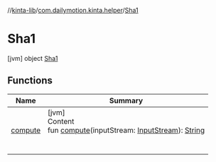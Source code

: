 //[kinta-lib](../../../index.md)/[com.dailymotion.kinta.helper](../index.md)/[Sha1](index.md)



# Sha1  
 [jvm] object [Sha1](index.md)   


## Functions  
  
|  Name |  Summary | 
|---|---|
| <a name="com.dailymotion.kinta.helper/Sha1/compute/#java.io.InputStream/PointingToDeclaration/"></a>[compute](compute.md)| <a name="com.dailymotion.kinta.helper/Sha1/compute/#java.io.InputStream/PointingToDeclaration/"></a>[jvm]  <br>Content  <br>fun [compute](compute.md)(inputStream: [InputStream](https://docs.oracle.com/javase/8/docs/api/java/io/InputStream.html)): [String](https://kotlinlang.org/api/latest/jvm/stdlib/kotlin/-string/index.html)  <br><br><br>|


